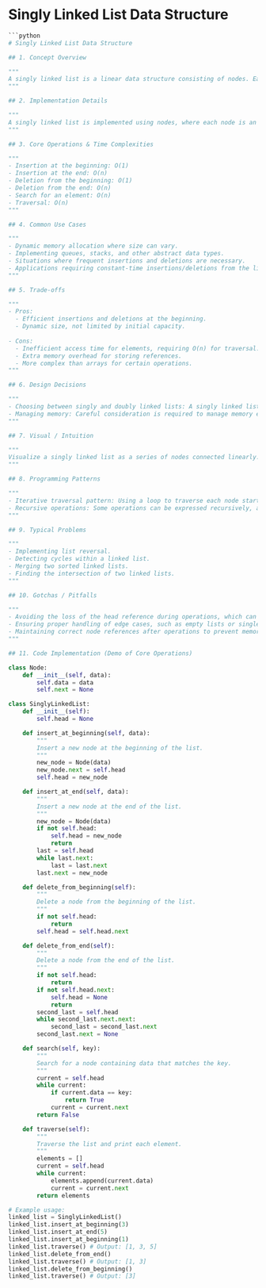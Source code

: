 # Singly Linked List Data Structure

```python
```python
# Singly Linked List Data Structure

## 1. Concept Overview

"""
A singly linked list is a linear data structure consisting of nodes. Each node contains two elements: data and a reference to the next node in the sequence. The list starts with a head node, and the last node in the list points to None, indicating the end of the list. Unlike arrays, linked lists do not store elements in contiguous memory locations, which allows for efficient insertions and deletions without reallocating or reorganizing the entire structure.
"""

## 2. Implementation Details

"""
A singly linked list is implemented using nodes, where each node is an instance of a class containing data and a reference to the next node. The linked list itself maintains a reference to the head node. Operations such as insertion, deletion, and traversal are performed by manipulating these references.
"""

## 3. Core Operations & Time Complexities

"""
- Insertion at the beginning: O(1)
- Insertion at the end: O(n)
- Deletion from the beginning: O(1)
- Deletion from the end: O(n)
- Search for an element: O(n)
- Traversal: O(n)
"""

## 4. Common Use Cases

"""
- Dynamic memory allocation where size can vary.
- Implementing queues, stacks, and other abstract data types.
- Situations where frequent insertions and deletions are necessary.
- Applications requiring constant-time insertions/deletions from the list's head.
"""

## 5. Trade-offs

"""
- Pros:
  - Efficient insertions and deletions at the beginning.
  - Dynamic size, not limited by initial capacity.
  
- Cons:
  - Inefficient access time for elements, requiring O(n) for traversal.
  - Extra memory overhead for storing references.
  - More complex than arrays for certain operations.
"""

## 6. Design Decisions

"""
- Choosing between singly and doubly linked lists: A singly linked list is simpler but offers less flexibility for bidirectional traversal and deletion.
- Managing memory: Careful consideration is required to manage memory effectively and avoid leaks, especially in languages without automatic garbage collection.
"""

## 7. Visual / Intuition

"""
Visualize a singly linked list as a series of nodes connected linearly. Each node points to the next node, forming a chain. This structure is analogous to a treasure hunt where each clue leads to the next clue until the end.
"""

## 8. Programming Patterns

"""
- Iterative traversal pattern: Using a loop to traverse each node starting from the head until reaching the end (None).
- Recursive operations: Some operations can be expressed recursively, although this is less common due to potential stack overflow issues in large lists.
"""

## 9. Typical Problems

"""
- Implementing list reversal.
- Detecting cycles within a linked list.
- Merging two sorted linked lists.
- Finding the intersection of two linked lists.
"""

## 10. Gotchas / Pitfalls

"""
- Avoiding the loss of the head reference during operations, which can lead to losing access to the entire list.
- Ensuring proper handling of edge cases, such as empty lists or single-node lists, during insertions and deletions.
- Maintaining correct node references after operations to prevent memory leaks or access violations.
"""

## 11. Code Implementation (Demo of Core Operations)

class Node:
    def __init__(self, data):
        self.data = data
        self.next = None

class SinglyLinkedList:
    def __init__(self):
        self.head = None

    def insert_at_beginning(self, data):
        """
        Insert a new node at the beginning of the list.
        """
        new_node = Node(data)
        new_node.next = self.head
        self.head = new_node

    def insert_at_end(self, data):
        """
        Insert a new node at the end of the list.
        """
        new_node = Node(data)
        if not self.head:
            self.head = new_node
            return
        last = self.head
        while last.next:
            last = last.next
        last.next = new_node

    def delete_from_beginning(self):
        """
        Delete a node from the beginning of the list.
        """
        if not self.head:
            return
        self.head = self.head.next

    def delete_from_end(self):
        """
        Delete a node from the end of the list.
        """
        if not self.head:
            return
        if not self.head.next:
            self.head = None
            return
        second_last = self.head
        while second_last.next.next:
            second_last = second_last.next
        second_last.next = None

    def search(self, key):
        """
        Search for a node containing data that matches the key.
        """
        current = self.head
        while current:
            if current.data == key:
                return True
            current = current.next
        return False

    def traverse(self):
        """
        Traverse the list and print each element.
        """
        elements = []
        current = self.head
        while current:
            elements.append(current.data)
            current = current.next
        return elements

# Example usage:
linked_list = SinglyLinkedList()
linked_list.insert_at_beginning(3)
linked_list.insert_at_end(5)
linked_list.insert_at_beginning(1)
linked_list.traverse() # Output: [1, 3, 5]
linked_list.delete_from_end()
linked_list.traverse() # Output: [1, 3]
linked_list.delete_from_beginning()
linked_list.traverse() # Output: [3]
```
```